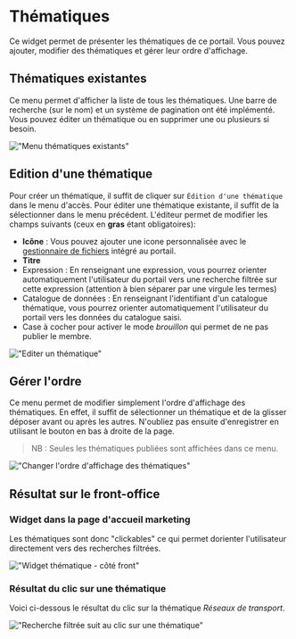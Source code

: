 # Thématiques

Ce widget permet de présenter les thématiques de ce portail. Vous pouvez ajouter, modifier des thématiques et gérer leur ordre d'affichage.

## Thématiques existantes

Ce menu permet d'afficher la liste de tous les thématiques. Une barre de recherche (sur le nom) et un système de pagination ont été implémenté. Vous pouvez éditer un thématique ou en supprimer une ou plusieurs si besoin. 

!["Menu thématiques existants"](/assets/back_list_theme.png)

## Edition d'une thématique

Pour créer un thématique, il suffit de cliquer sur `Édition d'une thématique` dans le menu d'accès. Pour éditer une thématique existante, il suffit de la sélectionner dans le menu précédent.
L'éditeur permet de modifier les champs suivants (ceux en **gras** étant obligatoires):

* **Icône** : Vous pouvez ajouter une icone personnalisée avec le [gestionnaire de fichiers](/medias/filesmanager.md) intégré au portail.
* **Titre**
* Expression : En renseignant une expression, vous pourrez orienter automatiquement l'utilisateur du portail vers une recherche filtrée sur cette expression (attention à bien séparer par une virgule les termes) 
* Catalogue de données : En renseignant l'identifiant d'un catalogue thématique, vous pourrez orienter automatiquement l'utilisateur du portail vers les données du catalogue saisi.
* Case à cocher pour activer le mode *brouillon* qui permet de ne pas publier le membre.

!["Editer un thématique"](/assets/back_edit_theme.png)

## Gérer l'ordre

Ce menu permet de modifier simplement l'ordre d'affichage des thématiques. 
En effet, il suffit de sélectionner un thématique et de la glisser déposer avant ou après les autres.
N'oubliez pas ensuite d'enregistrer en utilisant le bouton <i class="ti-save"></i> en bas à droite de la page.

> NB : Seules les thématiques publiées sont affichées dans ce menu.

!["Changer l'ordre d'affichage des thématiques"](/assets/back_order_theme.png)

## Résultat sur le front-office

### Widget dans la page d'accueil marketing

Les thématiques sont donc "clickables" ce qui permet dorienter l'utilisateur directement vers des recherches filtrées.

!["Widget thématique - côté front"](/assets/front_widget_theme.png)

### Résultat du clic sur une thématique

Voici ci-dessous le résultat du clic sur la thématique *Réseaux de transport*.

!["Recherche filtrée suit au clic sur une thématique"](/assets/front_theme.png)